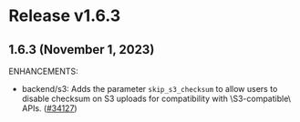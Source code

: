 # Release v1.6.3
## 1.6.3 (November 1, 2023)

ENHANCEMENTS:
* backend/s3: Adds the parameter `skip_s3_checksum` to allow users to disable checksum on S3 uploads for compatibility with \S3-compatible\ APIs. ([#34127](https://github.com/hashicorp/terraform/pull/34127))

